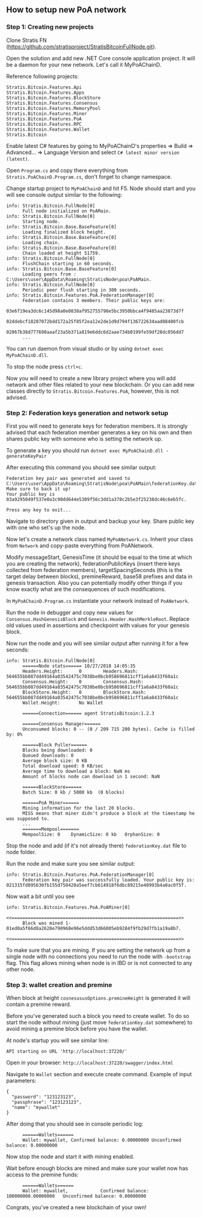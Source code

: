 ## How to setup new PoA network



### Step 1: Creating new projects

Clone Stratis FN (https://github.com/stratisproject/StratisBitcoinFullNode.git).

Open the solution and add new .NET Core console application project. It will be a daemon for your new network. Let's call it MyPoAChainD.

Reference following projects:

```
Stratis.Bitcoin.Features.Api
Stratis.Bitcoin.Features.Apps
Stratis.Bitcoin.Features.BlockStore
Stratis.Bitcoin.Features.Consensus
Stratis.Bitcoin.Features.MemoryPool
Stratis.Bitcoin.Features.Miner
Stratis.Bitcoin.Features.PoA
Stratis.Bitcoin.Features.RPC
Stratis.Bitcoin.Features.Wallet
Stratis.Bitcoin
```



Enable latest C# features by going to MyPoAChainD's properties => Build => Advanced... => Language Version  and select `C# latest minor version (latest)`.

Open `Program.cs` and copy there everything from `Stratis.PoAChainD.Program.cs`, don't forget to change namespace.



Change startup project to `MyPoAChainD` and hit F5. Node should start and you will see console output similar to the following:

```
info: Stratis.Bitcoin.FullNode[0]
      Full node initialized on PoAMain.
info: Stratis.Bitcoin.FullNode[0]
      Starting node.
info: Stratis.Bitcoin.Base.BaseFeature[0]
      Loading finalized block height.
info: Stratis.Bitcoin.Base.BaseFeature[0]
      Loading chain.
info: Stratis.Bitcoin.Base.BaseFeature[0]
      Chain loaded at height 51759.
info: Stratis.Bitcoin.FullNode[0]
      FlushChain starting in 60 seconds.
info: Stratis.Bitcoin.Base.BaseFeature[0]
      Loading peers from : C:\Users\user\AppData\Roaming\StratisNode\poa\PoAMain.
info: Stratis.Bitcoin.FullNode[0]
      Periodic peer flush starting in 300 seconds.
info: Stratis.Bitcoin.Features.PoA.FederationManager[0]
      Federation contains 3 members. Their public keys are:
      03e6f19ea3dc6c145d98a0e0838af952755798e5bc3950bbca4f9485aa23873d7f
      02ddebcf18207072bdd172a25f85f2ea12e2de1d9d794f136722634aad08400fcb
      02067b38d777690aaaf23a5b371a819e6ddc6d2aae734b0199fe59df28dc056dd7
      ...
```

You can run daemon from visual studio or by using `dotnet exec MyPoAChainD.dll`.

To stop the node press `ctrl+c`.



Now you will need to create a new library project where you will add network and other files related to your new blockchain. Or you can add new classes directly to `Stratis.Bitcoin.Features.PoA`, however, this is not advised.



### Step 2: Federation keys generation and network setup

First you will need to generate keys for federation members. It is strongly advised that each federation member generates a key on his own and then shares public key with someone who is setting the network up.

To generate a key you should run `dotnet exec MyPoAChainD.dll -generateKeyPair`

After executing this command you should see similar output:

```
Federation key pair was generated and saved to C:\Users\user\AppData\Roaming\StratisNode\poa\PoAMain\federationKey.dat.
Make sure to back it up!
Your public key is 03a9295049f537e0a3c90dd644e5309f56c3dd1a378c2b5e3f25238dc46c6eb5fc.

Press any key to exit...
```

Navigate to directory given in output and backup your key. Share public key with one who set's up the node.



Now let's create a network class named `MyPoANetwork.cs`. Inherit your class from `Network` and copy-paste everything from PoANetwork.



Modify messageStart, GenesisTime (it should be equal to the time at which you are creating the network), federationPublicKeys (insert there keys collected from federation members), targetSpacingSeconds (this is the target delay between blocks), premineReward, base58 prefixes and data in genesis transaction. Also you can potentially modify other things if you know exactly what are the consequences of such modifications.

In `MyPoAChainD.Program.cs` instantiate your network instead of `PoANetwork`.

Run the node in debugger and copy new values for `Consensus.HashGenesisBlock` and `Genesis.Header.HashMerkleRoot`. Replace old values used in assertions and checkpoint with values for your genesis block.



Now run the node and you will see similar output after running it for a few seconds:

```
info: Stratis.Bitcoin.FullNode[0]
      ======Node stats====== 10/27/2018 14:05:35
      Headers.Height:      0        Headers.Hash:     564655bb087dd49164a03542475c7038be0bcb958696811cff1a6a8433f60a1c
      Consensus.Height:    0        Consensus.Hash:   564655bb087dd49164a03542475c7038be0bcb958696811cff1a6a8433f60a1c
      BlockStore.Height:   0        BlockStore.Hash:  564655bb087dd49164a03542475c7038be0bcb958696811cff1a6a8433f60a1c
      Wallet.Height:       No Wallet

      ======Connection====== agent StratisBitcoin:1.2.3

      ======Consensus Manager======
      Unconsumed blocks: 0 -- (0 / 209 715 200 bytes). Cache is filled by: 0%

      ======Block Puller======
      Blocks being downloaded: 0
      Queued downloads: 0
      Average block size: 0 KB
      Total download speed: 0 KB/sec
      Average time to download a block: NaN ms
      Amount of blocks node can download in 1 second: NaN

      ======BlockStore======
      Batch Size: 0 kb / 5000 kb  (0 blocks)

      ======PoA Miner======
      Mining information for the last 20 blocks.
      MISS means that miner didn't produce a block at the timestamp he was supposed to.
      ...
      =======Mempool=======
      MempoolSize: 0    DynamicSize: 0 kb   OrphanSize: 0
```



Stop the node and add (if it's not already there) `federationKey.dat` file to node folder.

Run the node and make sure you see similar output:

```
info: Stratis.Bitcoin.Features.PoA.FederationManager[0]
      Federation key pair was successfully loaded. Your public key is: 021315fd095630fb155d750420a5eef7cb614918f6dbc89215e40993b4a0ac0f5f.
```



Now wait a bit until you see

```
info: Stratis.Bitcoin.Features.PoA.PoAMiner[0]
      <<==============================================================>>
      Block was mined 1-01ed0a5f66d8a2628e790968e96e5ddd53d66005eb9284f9fb29d7fb1a19a8b7.
      <<==============================================================>>
```

To make sure that you are mining. If you are setting the network up from a single node with no connections you need to run the node with `-bootstrap` flag. This flag allows mining when node is in IBD or is not connected to any other node.



### Step 3: wallet creation and premine

When block at height `cosnesususOptions.premineHeight` is generated it will contain a premine reward.

Before you've generated such a block you need to create wallet. To do so start the node without mining (just move `federationKey.dat` somewhere) to avoid mining a premine block before you have the wallet.

At node's startup you will see similar line:

```
API starting on URL 'http://localhost:37220/'
```

Open in your browser: `http://localhost:37220/swagger/index.html`

Navigate to `Wallet` section and execute create command. Example of input parameters:

```
{
  "password": "123123123",
  "passphrase": "123123123",
  "name": "mywallet"
}
```



After doing that you should see in console periodic log:

```
      ======Wallets======
      Wallet: mywallet, Confirmed balance: 0.00000000 Unconfirmed balance: 0.00000000
```

Now stop the node and start it with mining enabled.



Wait before enough blocks are mined and make sure your wallet now has access to the premine funds:

```
      ======Wallets======
      Wallet: mywallet,            Confirmed balance: 100000000.00000000   Unconfirmed balance: 0.00000000
```





Congrats, you've created a new blockchain of your own!
